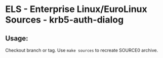 # ELS - Enterprise Linux/EuroLinux Sources - krb5-auth-dialog
 
## Usage:
  Checkout branch or tag. Use `make sources` to recreate  SOURCE0 archive.
